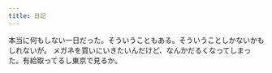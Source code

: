 ```yaml
---
title: 日記
---
```


本当に何もしない一日だった。そういうこともある。そういうことしかないかもしれないが。
メガネを買いにいきたいんだけど、なんかだるくなってしまった。有給取ってるし東京で見るか。